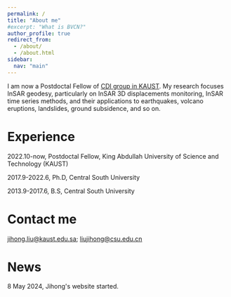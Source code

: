 ```yaml
---
permalink: /
title: "About me"
#excerpt: "What is BVCN?"
author_profile: true
redirect_from: 
  - /about/
  - /about.html
sidebar:
  nav: "main"
---
```


I am now a Postdoctal Fellow of [CDI group in KAUST](https://cdi.kaust.edu.sa). My research focuses InSAR geodesy, particularly on InSAR 3D displacements monitoring, InSAR time series methods, and their applications to earthquakes, volcano eruptions, landslides, ground subsidence, and so on.

Experience
======
2022.10-now, Postdoctal Fellow, King Abdullah University of Science and Technology (KAUST)

2017.9-2022.6, Ph.D, Central South University

2013.9-2017.6, B.S, Central South University

Contact me
======
jihong.liu@kaust.edu.sa; liujihong@csu.edu.cn

News
======
8 May 2024, Jihong's website started.


